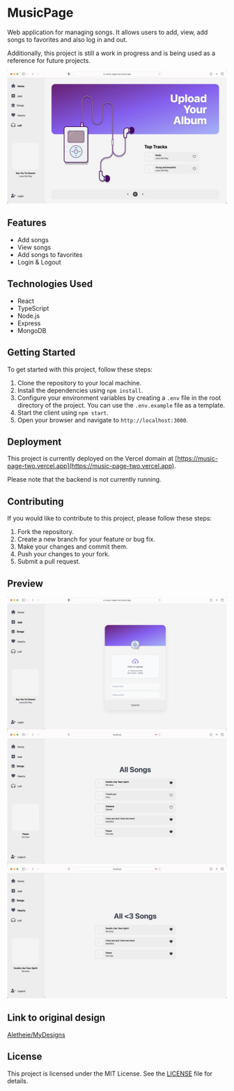# MusicPage

Web application for managing songs. It allows users to add, view, add songs to favorites and also log in and out.

Additionally, this project is still a work in progress and is being used as a reference for future projects.

![HomePage](/.github/img/HomePage.png)

## Features

- Add songs
- View songs
- Add songs to favorites
- Login & Logout

## Technologies Used

- React
- TypeScript
- Node.js
- Express
- MongoDB

## Getting Started

To get started with this project, follow these steps:

1. Clone the repository to your local machine.
2. Install the dependencies using `npm install`.
3. Configure your environment variables by creating a `.env` file in the root directory of the project. You can use the `.env.example` file as a template.
4. Start the client using `npm start`.
5. Open your browser and navigate to `http://localhost:3000`.

## Deployment

This project is currently deployed on the Vercel domain at [https://music-page-two.vercel.app](https://music-page-two.vercel.app).

Please note that the backend is not currently running.

## Contributing

If you would like to contribute to this project, please follow these steps:

1. Fork the repository.
2. Create a new branch for your feature or bug fix.
3. Make your changes and commit them.
4. Push your changes to your fork.
5. Submit a pull request.

## Preview

![AddSongs](/.github/img/AddSongs.png)
![Songs](/.github/img/Songs.png)
![Hearts](/.github/img/Hearts.png)

## Link to original design

[Aletheie/MyDesigns](https://github.com/Aletheie/MyDesigns)

## License

This project is licensed under the MIT License. See the [LICENSE](LICENSE) file for details.

